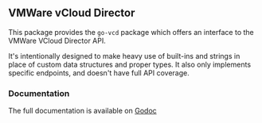 ## VMWare vCloud Director

This package provides the `go-vcd` package which offers
an interface to the VMWare VCloud Director API.

It's intentionally designed to make heavy use of built-ins and strings
in place of custom data structures and proper types. It also only implements
specific endpoints, and doesn't have full API coverage.

### Documentation

The full documentation is available on [Godoc](http://godoc.org/github.com/houst0n/go-vcd)
